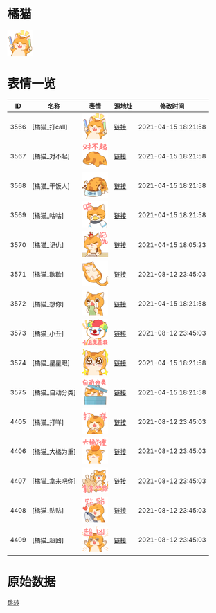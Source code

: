 # 橘猫

<img src="./cover.png" height="60" alt="cover" />

# 表情一览

|ID|名称|表情|源地址|修改时间|
|----|----|----|----|----|
|3566|[橘猫_打call]|<img src="./pic/003566_%5B橘猫_打call%5D.png" height="60" alt="打call"/>|[链接](http://i0.hdslb.com/bfs/emote/8ef8463a9ff13baf3b7231df3c7c1adf670be233.png)|2021-04-15 18:21:58|
|3567|[橘猫_对不起]|<img src="./pic/003567_%5B橘猫_对不起%5D.png" height="60" alt="对不起"/>|[链接](http://i0.hdslb.com/bfs/emote/97dc6d26ffd43124a1bd75be45f06449405dfad6.png)|2021-04-15 18:21:58|
|3568|[橘猫_干饭人]|<img src="./pic/003568_%5B橘猫_干饭人%5D.png" height="60" alt="干饭人"/>|[链接](http://i0.hdslb.com/bfs/emote/300f5815eb991606a0934442af9842556b0417bc.png)|2021-04-15 18:21:58|
|3569|[橘猫_咕咕]|<img src="./pic/003569_%5B橘猫_咕咕%5D.png" height="60" alt="咕咕"/>|[链接](http://i0.hdslb.com/bfs/emote/2579cb7b3c6071bfe8e444b0cf9ec2c9a4c5cd21.png)|2021-04-15 18:21:58|
|3570|[橘猫_记仇]|<img src="./pic/003570_%5B橘猫_记仇%5D.png" height="60" alt="记仇"/>|[链接](http://i0.hdslb.com/bfs/emote/28a72e2b822b5434be741d371033c87ed44e7db3.png)|2021-04-15 18:05:23|
|3571|[橘猫_歇歇]|<img src="./pic/003571_%5B橘猫_歇歇%5D.png" height="60" alt="歇歇"/>|[链接](http://i0.hdslb.com/bfs/emote/db7ada5c672efc5d13b85fb965ffec6a163cf1a8.png)|2021-08-12 23:45:03|
|3572|[橘猫_想你]|<img src="./pic/003572_%5B橘猫_想你%5D.png" height="60" alt="想你"/>|[链接](http://i0.hdslb.com/bfs/emote/e25fc3cfd880b3b09755e2d91df69143754a4f40.png)|2021-04-15 18:21:58|
|3573|[橘猫_小丑]|<img src="./pic/003573_%5B橘猫_小丑%5D.png" height="60" alt="小丑"/>|[链接](http://i0.hdslb.com/bfs/emote/e90187bbe6066590fe44b840b29acb24ad1565d0.png)|2021-08-12 23:45:03|
|3574|[橘猫_星星眼]|<img src="./pic/003574_%5B橘猫_星星眼%5D.png" height="60" alt="星星眼"/>|[链接](http://i0.hdslb.com/bfs/emote/684cf0ef86e70d693a55cfed11b471a97ab663e9.png)|2021-04-15 18:21:58|
|3575|[橘猫_自动分类]|<img src="./pic/003575_%5B橘猫_自动分类%5D.png" height="60" alt="自动分类"/>|[链接](http://i0.hdslb.com/bfs/emote/0aa28280d638693c40b608bb66c5bc9c4b5fbb00.png)|2021-04-15 18:21:58|
|4405|[橘猫_打咩]|<img src="./pic/004405_%5B橘猫_打咩%5D.png" height="60" alt="打咩"/>|[链接](http://i0.hdslb.com/bfs/emote/19932bd28b6585e9d188aae362f897acf1f57388.png)|2021-08-12 23:45:03|
|4406|[橘猫_大橘为重]|<img src="./pic/004406_%5B橘猫_大橘为重%5D.png" height="60" alt="大橘为重"/>|[链接](http://i0.hdslb.com/bfs/emote/79f2da65fac9eda190d1a4590e6b52c9bc7c95ea.png)|2021-08-12 23:45:03|
|4407|[橘猫_拿来吧你]|<img src="./pic/004407_%5B橘猫_拿来吧你%5D.png" height="60" alt="拿来吧你"/>|[链接](http://i0.hdslb.com/bfs/emote/fa42b22421730d620db81d9b882366e23c40a633.png)|2021-08-12 23:45:03|
|4408|[橘猫_贴贴]|<img src="./pic/004408_%5B橘猫_贴贴%5D.png" height="60" alt="贴贴"/>|[链接](http://i0.hdslb.com/bfs/emote/2041e43de222cc7e38927ea4d13cc15103d0ed60.png)|2021-08-12 23:45:03|
|4409|[橘猫_超凶]|<img src="./pic/004409_%5B橘猫_超凶%5D.png" height="60" alt="超凶"/>|[链接](http://i0.hdslb.com/bfs/emote/d60b09636eb8a6000c13ce4c33f6b4d7b873412f.png)|2021-08-12 23:45:03|

# 原始数据

[跳转](./raw.json)


